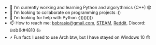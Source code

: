 
- 🔭 I’m currently working and learning Python and algorythmics (C++) 😎
- 👯 I’m looking to collaborate on programming projects :))
- 🤔 I’m looking for help with Python :)))))))))
- 📫 How to reach me: bobrasio@gmail.com, [STEAM](https://steamcommunity.com/id/pibux), [Reddit](https://www.reddit.com/user/pibuxd), Discord: 𝔹𝕠𝕓𝕚𝕜#4810 👍
- ⚡ Fun fact: I used to use Arch btw, but I have stayed on Windows 10 😮
